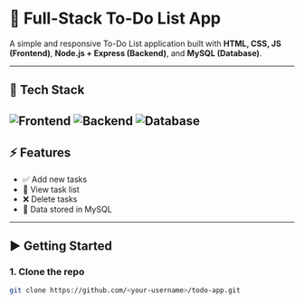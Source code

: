 # 📝 Full-Stack To-Do List App

A simple and responsive To-Do List application built with **HTML, CSS, JS (Frontend)**, **Node.js + Express (Backend)**, and **MySQL (Database)**.

---

## 🚀 Tech Stack
![Frontend](https://img.shields.io/badge/Frontend-HTML%2C%20CSS%2C%20JS-blue) 
![Backend](https://img.shields.io/badge/Backend-Node.js-green) 
![Database](https://img.shields.io/badge/Database-MySQL-orange)
-----

## ⚡ Features
- ✅ Add new tasks  
- 👀 View task list  
- ❌ Delete tasks  
- 📂 Data stored in MySQL  

---

## ▶️ Getting Started

### 1. Clone the repo
```bash
git clone https://github.com/<your-username>/todo-app.git


